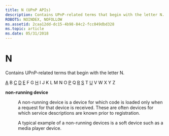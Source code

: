 ```yaml
---
title: N (UPnP APIs)
description: Contains UPnP-related terms that begin with the letter N.
ROBOTS: NOINDEX, NOFOLLOW
ms.assetid: 2caa12dd-dc15-4b98-84c2-fcc049dbd328
ms.topic: article
ms.date: 05/31/2018
---
```


# N

Contains UPnP-related terms that begin with the letter N.

[A](a-gly.md) B [C](c-gly.md) [D](d-gly.md) [E](e-gly.md) F G [H](h-gly.md) I J K L M N O [P](p-gly.md) Q [R](r-gly.md) [S](s-gly.md) T [U](u-gly.md) V W X Y Z

<dl> <dt>

<span id="upnp.n_1_gly"></span><span id="UPNP.N_1_GLY"></span>**non-running device**
</dt> <dd>

A non-running device is a device for which code is loaded only when a request for that device is received. These are often devices for which service descriptions are known prior to registration.

A typical example of a non-running devices is a soft device such as a media player device.

</dd> </dl>

 

 





